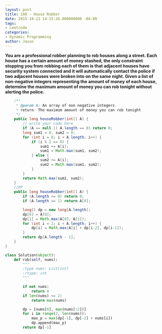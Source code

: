```yaml
---
layout: post
title: 198 - House Robber
date: 2015-10-21 14:15:26.000000000 -04:00
tags:
- Leetcode
categories:
- Dynamic Programming
author: Jason
---
```

**You are a professional robber planning to rob houses along a street. Each house has a certain amount of money stashed, the only constraint stopping you from robbing each of them is that adjacent houses have security system connected and it will automatically contact the police if two adjacent houses were broken into on the same night. Given a list of non-negative integers representing the amount of money of each house, determine the maximum amount of money you can rob tonight without alerting the police.**


``` java
    /**
     * @param A: An array of non-negative integers.
     * return: The maximum amount of money you can rob tonight
     */
    public long houseRobber(int[] A) {
        // write your code here
        if (A == null || A.length == 0) return 0;
        long sum1 = 0, sum2 = 0;
        for (int i = 0; i < A.length; i++) {
            if (i % 2 == 0) {
                sum1 += A[i];
                sum1 = Math.max(sum1, sum2);
            } else {
                sum2 += A[i];
                sum2 = Math.max(sum1, sum2);
            }
        }
        return Math.max(sum1, sum2);
    }
    //DP
    public long houseRobber(int[] A) {
        if (A.length <= 0) return 0;
        if (A.length == 1) return A[0];

        long[] dp = new long[A.length];
        dp[0] = A[0];
        dp[1] = Math.max(A[0], A[1]);
        for (int i = 2; i < A.length; i++) {
            dp[i] = Math.max(A[i] + dp[i-2], dp[i-1]);
        }
        return dp[A.length - 1];
    }
}
```

``` python
class Solution(object):
    def rob(self, nums):
        """
        :type nums: List[int]
        :rtype: int
        """

        if not nums:
            return 0
        if len(nums) <= 2:
            return max(nums)

        dp = [nums[0], max(nums[:2])]
        for i in range(2, len(nums)):
            max_p = max(dp[-1], dp[-2] + nums[i])
            dp.append(max_p)
        return dp[-1]
```
